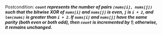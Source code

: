Postcondition: ***`count` represents the number of pairs `(nums[i], nums[j])` such that the bitwise XOR of `nums[i]` and `nums[j]` is even, `j` is `i + 2`, and `len(nums)` is greater than `i + 2`. If `nums[i]` and `nums[j]` have the same parity (both even or both odd), then `count` is incremented by 1; otherwise, it remains unchanged.***
